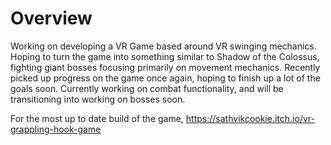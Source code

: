 # Overview
Working on developing a VR Game based around VR swinging mechanics. Hoping to turn the game into something similar to Shadow of the Colossus, fighting giant bosses focusing primarily on movement mechanics. Recently picked up progress on the game once again, hoping to finish up a lot of the goals soon. Currently working on combat functionality, and will be transitioning into working on bosses soon.

For the most up to date build of the game, https://sathvikcookie.itch.io/vr-grappling-hook-game
